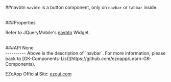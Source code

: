 ##navbtn
`navbtn` is a button component, only on `navbar` or `tabbar` inside.

<br/>
###Properties

Refer to JQueryMobile's [navbtn](http://demos.jquerymobile.com/1.0rc2/docs/toolbars/docs-navbar.html) Widget.

<br/>
###API
None


<br/>
----------
Above is the description of `navbar`. For more information, please back to [GK-Components-List](https://github.com/ezoapp/Learn-GK-Components).

EZoApp Official Site: [ezoui.com](http://ezoui.com/)




